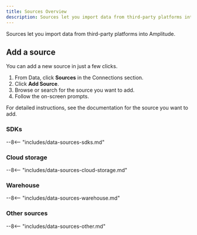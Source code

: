 ```yaml
---
title: Sources Overview
description: Sources let you import data from third-party platforms into Amplitude. 
---
```


Sources let you import data from third-party platforms into Amplitude. 

## Add a source

You can add a new source in just a few clicks. 

1. From Data, click **Sources** in the Connections section. 
2. Click **Add Source**.
3. Browse or search for the source you want to add. 
4. Follow the on-screen prompts. 

For detailed instructions, see the documentation for the source you want to add. 

### SDKs

<!-- #### Work with Ampli -->

<!-- Consider breaking out SDKs by Web, Mobile, Server -->

<!-- This content is used in several places. Make changes to includes/data-sources-sdks.md -->

--8<-- "includes/data-sources-sdks.md"

### Cloud storage

<!-- This content is used in several places. Make changes to includes/data-sources-cloud-storage.md -->

--8<-- "includes/data-sources-cloud-storage.md"

### Warehouse

<!-- This content is used in several places. Make changes to includes/data-sources-warehouse.md -->

--8<-- "includes/data-sources-warehouse.md"

<!-- ### HTTT -->

<!-- ### Cloud apps -->

<!-- ### Third party -->

<!-- Shopify, GTM, Adobe, Segment, mParticle, Rudderstack -->

### Other sources

<!-- This content is used in several places. Make changes to includes/data-sources-other.md -->

--8<-- "includes/data-sources-other.md"